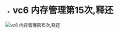 - # vc6 内存管理第15次,释还

![vc6 内存管理第15次,释还](https://github.com/havenow/my-C-plus-plus/blob/master/C%2B%2B%E5%86%85%E5%AD%98%E7%AE%A1%E7%90%86/images/vc6%20%E5%86%85%E5%AD%98%E7%AE%A1%E7%90%86%E7%AC%AC15%E6%AC%A1%2C%E9%87%8A%E8%BF%98.png)  

